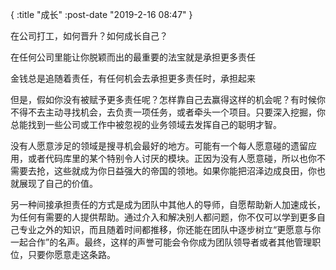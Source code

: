{
    :title "成长"
    :post-date "2019-2-16 08:47"
}


在公司打工，如何晋升？如何成长自己？

在任何公司里能让你脱颖而出的最重要的法宝就是承担更多责任

金钱总是追随着责任，有任何机会去承担更多责任时，承担起来

但是，假如你没有被赋予更多责任呢？怎样靠自己去赢得这样的机会呢？有时候你不得不去主动寻找机会，去负责一项任务，或者牵头一个项目。只要深入挖掘，你总能找到一些公司或工作中被忽视的业务领域去发挥自己的聪明才智。

没有人愿意涉足的领域是搜寻机会最好的地方。可能有一个每人愿意碰的遗留应用，或者代码库里的某个特别令人讨厌的模块。正因为没有人愿意碰，所以也你不需要去抢，这些就成为你日益强大的帝国的领地。如果你能把沼泽边成良田，你也就展现了自己的价值。

另一种间接承担责任的方式是成为团队中其他人的导师，自愿帮助新人加速成长，为任何有需要的人提供帮助。通过介入和解决别人都问题，你不仅可以学到更多自己专业之外的知识，而且随着时间都推移，你还能在团队中逐步树立“更愿意与你一起合作”的名声。最终，这样的声誉可能会令你成为团队领导者或者其他管理职位，只要你愿意走这条路。



